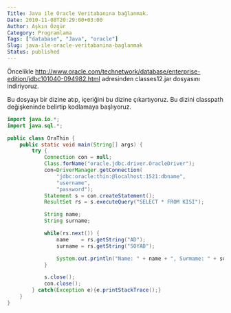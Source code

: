 ```yaml
---
Title: Java ile Oracle Veritabanına bağlanmak.
Date: 2010-11-08T20:29:00+03:00
Author: Aşkın Özgür
Category: Programlama
Tags: ["database", "Java", "oracle"]
Slug: java-ile-oracle-veritabanina-baglanmak
Status: published
---
```


Öncelikle http://www.oracle.com/technetwork/database/enterprise-edition/jdbc101040-094982.html adresinden classes12.jar dosyasını indiriyoruz.

Bu dosyayı bir dizine atıp, içeriğini bu dizine çıkartıyoruz. Bu dizini classpath değişkeninde belirtip kodlamaya başlıyoruz.

```java
import java.io.*;
import java.sql.*;

public class OraThin {                                                                                                                                                                
    public static void main(String[] args) {                                                                                                                                          
        try {                                                                                                                                                                         
            Connection con = null;
            Class.forName("oracle.jdbc.driver.OracleDriver");              
            con=DriverManager.getConnection(
                "jdbc:oracle:thin:@localhost:1521:dbname",
                "username",
                "password");
            Statement s = con.createStatement();
            ResultSet rs = s.executeQuery("SELECT * FROM KISI");

            String name;
            String surname;

            while(rs.next()) {
                name    = rs.getString("AD");
                surname = rs.getString("SOYAD");

                System.out.println("Name: " + name + ", Surmame: " + surname);
            }

            s.close();
            con.close();
        } catch(Exception e){e.printStackTrace();}
    }
} 
```
